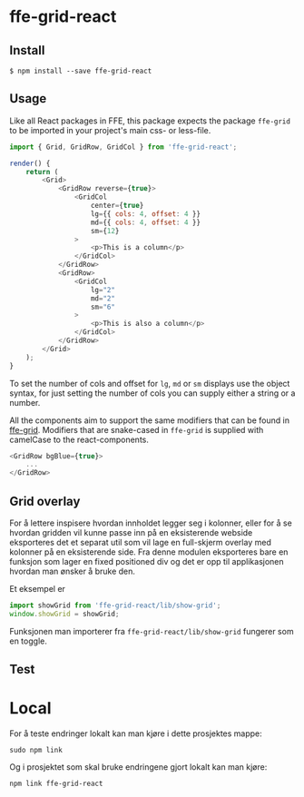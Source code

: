 # ffe-grid-react

## Install

```
$ npm install --save ffe-grid-react
```

## Usage

Like all React packages in FFE, this package expects the package `ffe-grid` to be imported in your project's main css- or less-file.

```javascript
import { Grid, GridRow, GridCol } from 'ffe-grid-react';

render() {
    return (
        <Grid>
            <GridRow reverse={true}>
                <GridCol
                    center={true}
                    lg={{ cols: 4, offset: 4 }}
                    md={{ cols: 4, offset: 4 }}
                    sm={12}
                >
                    <p>This is a column</p>
                </GridCol>
            </GridRow>
            <GridRow>
                <GridCol
                    lg="2"
                    md="2"
                    sm="6"
                >
                    <p>This is also a column</p>
                </GridCol>
            </GridRow>
        </Grid>
    );
}
```

To set the number of cols and offset for `lg`, `md` or `sm` displays use the object syntax, for just setting the number of cols you can supply either a string or a number.

All the components aim to support the same modifiers that can be found in [ffe-grid](https://bitbucket.intern.sparebank1.no/projects/FFE/repos/ffe-grid/browse). Modifiers that are snake-cased in `ffe-grid` is supplied with camelCase to the react-components.

```javascript
<GridRow bgBlue={true}>
    ...
</GridRow>
```

## Grid overlay

For å lettere inspisere hvordan innholdet legger seg i kolonner, eller for å se hvordan gridden vil kunne passe inn på en eksisterende webside eksporteres det et separat util som vil lage en full-skjerm overlay med kolonner på en eksisterende side. Fra denne modulen eksporteres bare en funksjon som lager en fixed positioned div og det er opp til applikasjonen hvordan man ønsker å bruke den.

Et eksempel er
```javascript
import showGrid from 'ffe-grid-react/lib/show-grid';
window.showGrid = showGrid;
```

Funksjonen man importerer fra `ffe-grid-react/lib/show-grid` fungerer som en toggle.

## Test

# Local

For å teste endringer lokalt kan man kjøre i dette prosjektes mappe:

```
sudo npm link
```

Og i prosjektet som skal bruke endringene gjort lokalt kan man kjøre:

```
npm link ffe-grid-react
```
